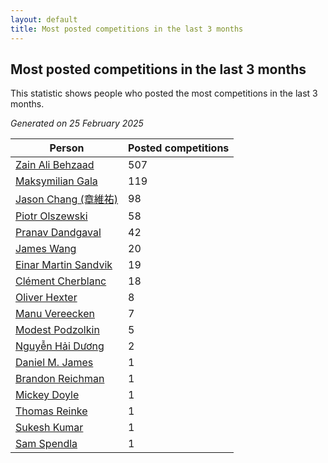 ```yaml
---
layout: default
title: Most posted competitions in the last 3 months
---
```

## Most posted competitions in the last 3 months
This statistic shows people who posted the most competitions in the last 3 months.

*Generated on 25 February 2025*

| Person | Posted competitions |
| --- | --- |
| [Zain Ali Behzaad](https://www.worldcubeassociation.org/persons/2019BEHZ01) | 507 |
| [Maksymilian Gala](https://www.worldcubeassociation.org/persons/2022GALA01) | 119 |
| [Jason Chang (章維祐)](https://www.worldcubeassociation.org/persons/2023CHAN15) | 98 |
| [Piotr Olszewski](https://www.worldcubeassociation.org/persons/2013OLSZ02) | 58 |
| [Pranav Dandgaval](https://www.worldcubeassociation.org/persons/2017DAND01) | 42 |
| [James Wang](https://www.worldcubeassociation.org/persons/2015WANG87) | 20 |
| [Einar Martin Sandvik](https://www.worldcubeassociation.org/persons/2018SAND22) | 19 |
| [Clément Cherblanc](https://www.worldcubeassociation.org/persons/2014CHER05) | 18 |
| [Oliver Hexter](https://www.worldcubeassociation.org/persons/2022HEXT01) | 8 |
| [Manu Vereecken](https://www.worldcubeassociation.org/persons/2010VERE01) | 7 |
| [Modest Podzolkin](https://www.worldcubeassociation.org/persons/2017PODZ01) | 5 |
| [Nguyễn Hải Dương](https://www.worldcubeassociation.org/persons/2018DUON07) | 2 |
| [Daniel M. James](https://www.worldcubeassociation.org/persons/2012JAME04) | 1 |
| [Brandon Reichman](https://www.worldcubeassociation.org/persons/2015REIC02) | 1 |
| [Mickey Doyle](https://www.worldcubeassociation.org/persons/2021DOYL02) | 1 |
| [Thomas Reinke](https://www.worldcubeassociation.org/persons/2018REIN04) | 1 |
| [Sukesh Kumar](https://www.worldcubeassociation.org/persons/2017KUMA30) | 1 |
| [Sam Spendla](https://www.worldcubeassociation.org/persons/2015SPEN01) | 1 |
